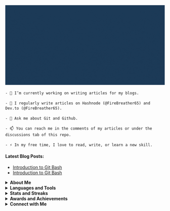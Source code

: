 <img src="github-header.gif" />

```
- 🔭 I’m currently working on writing articles for my blogs.

- 📝 I regularly write articles on Hashnode (@FireBreather65) and Dev.to (@FireBreather65).

- 💬 Ask me about Git and Github.

- 📫 You can reach me in the comments of my articles or under the discussions tab of this repo.

- ⚡ In my free time, I love to read, write, or learn a new skill.
```

<!-- - 🌱 I’m currently learning ... -->
<!-- - 👯 I’m looking to collaborate on ... -->
<!-- - 🤔 I’m looking for help with ... -->
<!-- - 👨‍💻 All of my projects are available [in my portfolio](portfolio link) -->
<!-- - 📄 Know about my experiences [in my resume](resume link) -->
<!-- Sort with https://rahuldkjain.github.io/gh-profile-readme-generator/ -->

#### Latest Blog Posts:
<!-- BLOG-POST-LIST:START -->
- [Introduction to Git Bash](https://firebreather65.hashnode.dev/introduction-to-git-bash)
- [Introduction to Git Bash](https://dev.to/firebreather65/introduction-to-git-bash-pdk)
<!-- BLOG-POST-LIST:END -->

<details>
  <summary><b>About Me</b></summary>
  <p>Hi there! My name is Malycia, and I'm a homeschooled 10th grader from the United States. I've been coding off and on for a couple years now, and I'm ready to become a more consistent learner.</p>
  <p>So far, I've learned Git and Github proficiently. I've also written articles about my findings, which you can find linked above.</p>
  <p>I've detailed a personal plan to learn as many different developer skills as possible. Next up, learn HTML and CSS! 😊</p>
  <!-- Chillhop version of Spotify (future project) -->
</details>

<details>
  <summary><b>Languages and Tools</b></summary>
  <img src="https://img.shields.io/badge/git-%23F05033.svg?style=for-the-badge&logo=git&logoColor=white" />
  <img src="https://img.shields.io/badge/github-%23121011.svg?style=for-the-badge&logo=github&logoColor=white" />
  <img src="https://img.shields.io/badge/markdown-%23000000.svg?style=for-the-badge&logo=markdown&logoColor=white" />
  <!-- use https://github.com/Ileriayo/markdown-badges -->
</details>

<details>
  <summary><b>Stats and Streaks</b></summary>
  <img src="https://github-readme-stats.vercel.app/api?username=FireBreather65&layout=compact&show_icons=true&theme=prussian" />
  <img src="https://github-readme-stats.vercel.app/api/top-langs/?username=FireBreather65&layout=compact&theme=prussian" />
  <img src="https://github-readme-streak-stats.herokuapp.com/?user=DenverCoder1&theme=prussian" />
  <!-- use align="center" in the future (once languages is filled) -->
</details>

<details>
  <summary><b>Awards and Achievements</b></summary>
  <p>There are none! I'm not far enough along just yet :)</p>
  <!-- list GH awards and achievements -->
</details>

<details>
  <summary><b>Connect with Me</b></summary>
  <p>Again, nothing! I'm not on social media just yet, nor am I old enough to share my email.</p>
  <!-- use https://github.com/Ileriayo/markdown-badges -->
</details>
